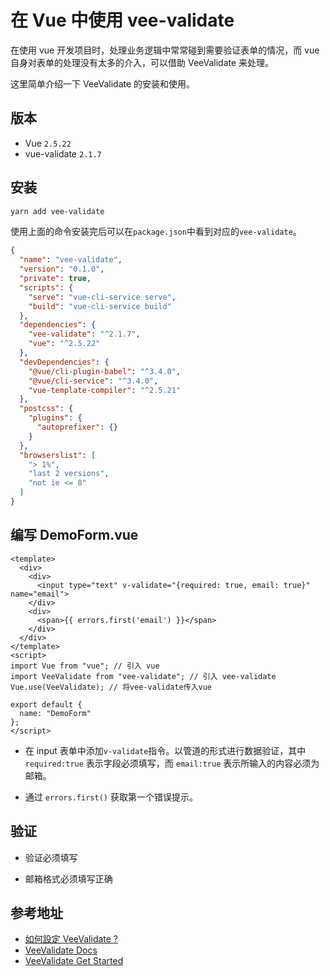 # 在 Vue 中使用 vee-validate

在使用 vue 开发项目时，处理业务逻辑中常常碰到需要验证表单的情况，而 vue 自身对表单的处理没有太多的介入，可以借助 VeeValidate 来处理。

这里简单介绍一下 VeeValidate 的安装和使用。

## 版本

- Vue `2.5.22`
- vue-validate `2.1.7`

## 安装

```bash
yarn add vee-validate
```

使用上面的命令安装完后可以在`package.json`中看到对应的`vee-validate`。

```json
{
  "name": "vee-validate",
  "version": "0.1.0",
  "private": true,
  "scripts": {
    "serve": "vue-cli-service serve",
    "build": "vue-cli-service build"
  },
  "dependencies": {
    "vee-validate": "^2.1.7",
    "vue": "^2.5.22"
  },
  "devDependencies": {
    "@vue/cli-plugin-babel": "^3.4.0",
    "@vue/cli-service": "^3.4.0",
    "vue-template-compiler": "^2.5.21"
  },
  "postcss": {
    "plugins": {
      "autoprefixer": {}
    }
  },
  "browserslist": [
    "> 1%",
    "last 2 versions",
    "not ie <= 8"
  ]
}
```

## 编写 DemoForm.vue

```vue
<template>
  <div>
    <div>
      <input type="text" v-validate="{required: true, email: true}" name="email">
    </div>
    <div>
      <span>{{ errors.first('email') }}</span>
    </div>
  </div>
</template>
<script>
import Vue from "vue"; // 引入 vue
import VeeValidate from "vee-validate"; // 引入 vee-validate
Vue.use(VeeValidate); // 将vee-validate传入vue

export default {
  name: "DemoForm"
};
</script>
```

- 在 input 表单中添加`v-validate`指令。以管道的形式进行数据验证，其中 `required:true` 表示字段必须填写，而 `email:true` 表示所输入的内容必须为邮箱。

- 通过 `errors.first()` 获取第一个错误提示。

## 验证

- 验证必须填写
  <img :src="$withBase('/images/languages/vue/vee-validate/how-to-install-vee-validate-plugin/vee-validate-check-input-required-rule.png')" alt="">

- 邮箱格式必须填写正确
  <img :src="$withBase('/images/languages/vue/vee-validate/how-to-install-vee-validate-plugin/vee-validate-check-input-email-rule.png')" alt="">

## 参考地址

- [如何設定 VeeValidate ?](https://oomusou.io/vue/vee-validate/basic/)
- [VeeValidate Docs](https://baianat.github.io/vee-validate/)
- [VeeValidate Get Started](https://baianat.github.io/vee-validate/guide/getting-started.html)
